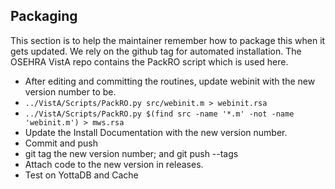 ## Packaging
This section is to help the maintainer remember how to package this when it
gets updated. We rely on the github tag for automated installation. The OSEHRA
VistA repo contains the PackRO script which is used here.

 * After editing and committing the routines, update webinit with the new version number to be.
 * `../VistA/Scripts/PackRO.py src/webinit.m > webinit.rsa`
 * `../VistA/Scripts/PackRO.py $(find src -name '*.m' -not -name 'webinit.m') > mws.rsa`
 * Update the Install Documentation with the new version number.
 * Commit and push
 * git tag the new version number; and git push --tags
 * Attach code to the new version in releases.
 * Test on YottaDB and Cache

